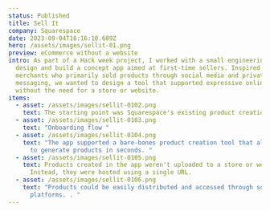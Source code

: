 ```yaml
---
status: Published
title: Sell It
company: Squarespace
date: 2023-09-04T16:16:10.689Z
hero: /assets/images/sellit-01.png
preview: eCommerce without a website
intro: As part of a Hack week project, I worked with a small engineering team to
  design and build a concept app aimed at first-time sellers. Inspired by
  merchants who primarily sold products through social media and private
  messaging, we wanted to design a tool that supported expressive online selling
  without the need for a store or website.
items:
  - asset: /assets/images/sellit-0102.png
    text: The starting point was Squarespace's existing product creation tool.
  - asset: /assets/images/sellit-0103.png
    text: "Onboarding flow "
  - asset: /assets/images/sellit-0104.png
    text: "The app supported a bare-bones product creation tool that allowed users
      to generate products in seconds. "
  - asset: /assets/images/sellit-0105.png
    text: Products created in the app weren't uploaded to a store or website.
      Instead, they were hosted using a single URL.
  - asset: /assets/images/sellit-0106.png
    text: "Products could be easily distributed and accessed through social media
      platforms. . "
---
```

